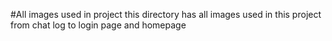 #All images used in project
this directory has all images used in this project
from chat log to login page and homepage
